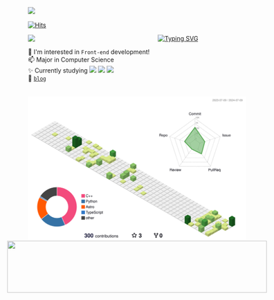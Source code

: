 <img src="https://github.com/hhzzzk/hhzzzk/assets/67236054/04e792e4-4894-4db7-bbe7-52cf6d47b592" width="50" />
<!-- slackmojis  -->

[![Hits](https://hits.seeyoufarm.com/api/count/incr/badge.svg?url=https%3A%2F%2Fgithub.com%2Fhhzzzk&count_bg=%23E8F1EF&title_bg=%235F7977&icon=github.svg&icon_color=%23E8F1EF&title=today&edge_flat=false)](https://hits.seeyoufarm.com)

<a href="https://git.io/typing-svg">
    <img src="https://readme-typing-svg.demolab.com?font=Tiny5&size=30&pause=1000&color=000000&center=false&vCenter=true&random=false&width=435&lines=Hello+World!" alt="Typing SVG">
  </a>
<!-- https://github.com/DenverCoder1/readme-typing-svg  -->

  <img align="left" src="https://github.com/hhzzzk/hhzzzk/assets/67236054/d7a31e00-75f2-4ace-9f47-5926ed97a40a" width="300">


🌱 I'm interested in `Front-end` development!  
📫 Major in Computer Science  
✨ Currently studying 
<img src="https://img.shields.io/badge/Next.js-66CCFF?style=social&logo=Next.js&logoColor=#000000">
<img src="https://img.shields.io/badge/Typescript-66CCFF?style=social&logo=Typescript&logoColor=#3178C6">
<img src="https://img.shields.io/badge/React-66CCFF?style=social&logo=React&logoColor=#61DAFB">  
🧩 [`blog`](https://hhzzzk.github.io/)


<div align="center" style="display: flex; flex-direction: column; align-items: center; justify-content: center;">
   <img src="./profile-3d-contrib/profile-green-animate.svg" alt="Profile Green Animate" style="margin-top: 20px;"/>
  <a href="https://github.com/devxb/gitanimals">
    <img
      src="https://render.gitanimals.org/lines/hhzzzk?pet-id=597324547508431010&contribution-view=false"
      width="600"
      height="120"
    />
  </a>
</div>
